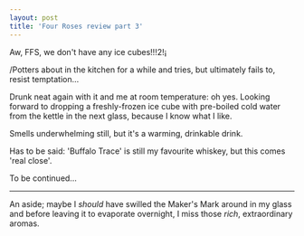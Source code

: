 ```yaml
---
layout: post
title: 'Four Roses review part 3'
---
```


Aw, FFS, we don't have any ice cubes!!!2!¡

/Potters about in the kitchen for a while and tries, but ultimately fails to, resist temptation…

Drunk neat again with it and me at room temperature: oh yes.  Looking forward to dropping a freshly-frozen ice cube with pre-boiled cold water from the kettle in the next glass, because I know what I like.

Smells underwhelming still, but it's a warming, drinkable drink.

Has to be said: 'Buffalo Trace' is still my favourite whiskey, but this comes 'real close'. 

To be continued…

---

An aside; maybe I *should* have swilled the Maker's Mark around in my glass and before leaving it to evaporate overnight, I miss those *rich*, extraordinary aromas.
